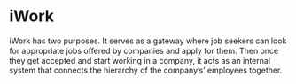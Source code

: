 # iWork
iWork has two purposes. It serves as a gateway where job seekers can look for appropriate jobs oﬀered by companies and apply for them. Then once they get accepted and start working in a company, it acts as an internal system that connects the hierarchy of the company’s’ employees together.
